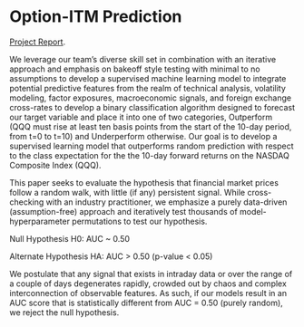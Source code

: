 # Option-ITM Prediction

[Project Report](https://github.com/sudharsanasai/Option-ITM-Prediction/blob/main/DS-GA_1001_Dream_Team_Term_Project_Report.pdf).

We leverage our team’s diverse skill set in combination with an iterative approach and emphasis on bakeoff style testing with minimal to no assumptions to develop a supervised machine learning model to integrate potential predictive features from the realm of technical analysis, volatility modeling, factor exposures, macroeconomic signals, and foreign exchange cross-rates to develop a binary classification algorithm designed to forecast our target variable and place it into one of two categories, Outperform (QQQ must rise at least ten basis points from the start of the 10-day period, from t=0 to t=10) and Underperform otherwise.  Our goal is to develop a supervised learning model that outperforms random prediction with respect to the class expectation for the the 10-day forward returns on the NASDAQ Composite Index (QQQ).  

This paper seeks to evaluate the hypothesis that financial market prices follow a random walk, with little (if any) persistent signal. While cross-checking with an industry practitioner, we emphasize a purely data-driven (assumption-free) approach and iteratively test thousands of model-hyperparameter permutations to test our hypothesis. 

Null Hypothesis 
H0: AUC ~ 0.50  

Alternate Hypothesis
HA: AUC > 0.50 (p-value < 0.05) 

We postulate that any signal that exists in intraday data or over the range of a couple of days degenerates rapidly, crowded out by chaos and complex interconnection of observable features. As such, if our models result in an AUC score that is statistically different from AUC = 0.50 (purely random), we reject the null hypothesis.  
